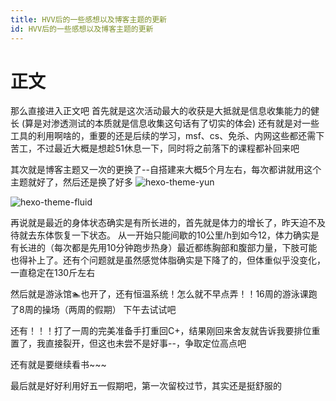 ```yaml
---
title: HVV后的一些感想以及博客主题的更新
id: HVV后的一些感想以及博客主题的更新
---
```


<!-- more -->

# 正文

那么直接进入正文吧
首先就是这次活动最大的收获是大抵就是信息收集能力的健长
 (算是对渗透测试的本质就是信息收集这句话有了切实的体会)
还有就是对一些工具的利用啊啥的，重要的还是后续的学习，msf、cs、免杀、内网这些都还需下苦工，不过最近大概是想趁51休息一下，同时将之前落下的课程都补回来吧

其次就是博客主题又一次的更换了--自搭建来大概5个月左右，每次都讲就用这个主题就好了，然后还是换了好多
![hexo-theme-yun](https://i.loli.net/2021/05/01/doE8Ohci46D1tr2.jpg)

![hexo-theme-fluid](https://i.loli.net/2021/05/01/zYHJfTvSa3LK6Cb.png)

再说就是最近的身体状态确实是有所长进的，首先就是体力的增长了，昨天迫不及待就去东体恢复一下状态。
从一开始只能间歇的10公里/h到如今12，体力确实是有长进的（每次都是先用10分钟跑步热身）最近都练胸部和腹部力量，下肢可能也得补上了。还有个问题就是虽然感觉体脂确实是下降了的，但体重似乎没变化，一直稳定在130斤左右

然后就是游泳馆🏊也开了，还有恒温系统！怎么就不早点弄！！16周的游泳课跑了8周的操场（两周的假期）
下午去试试吧

还有！！！打了一周的完美准备手打重回C+，结果刚回来舍友就告诉我要排位重置了，我直接裂开，但这也未尝不是好事--，争取定位高点吧

还有就是要继续看书~~~

最后就是好好利用好五一假期吧，第一次留校过节，其实还是挺舒服的